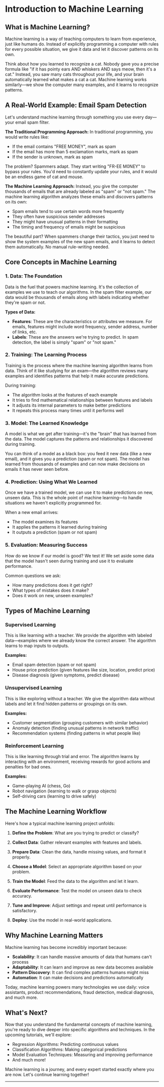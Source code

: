 # Introduction to Machine Learning

## What is Machine Learning?

Machine learning is a way of teaching computers to learn from experience, just like humans do. Instead of explicitly programming a computer with rules for every possible situation, we give it data and let it discover patterns on its own.

Think about how you learned to recognize a cat. Nobody gave you a precise formula like "if it has pointy ears AND whiskers AND says meow, then it's a cat." Instead, you saw many cats throughout your life, and your brain automatically learned what makes a cat a cat. Machine learning works similarly—we show the computer many examples, and it learns to recognize patterns.

## A Real-World Example: Email Spam Detection

Let's understand machine learning through something you use every day—your email spam filter.

**The Traditional Programming Approach:**
In traditional programming, you would write rules like:
- If the email contains "FREE MONEY", mark as spam
- If the email has more than 5 exclamation marks, mark as spam
- If the sender is unknown, mark as spam

The problem? Spammers adapt. They start writing "FR-EE M0NEY" to bypass your rules. You'd need to constantly update your rules, and it would be an endless game of cat and mouse.

**The Machine Learning Approach:**
Instead, you give the computer thousands of emails that are already labeled as "spam" or "not spam." The machine learning algorithm analyzes these emails and discovers patterns on its own:
- Spam emails tend to use certain words more frequently
- They often have suspicious sender addresses
- They might have unusual patterns in their formatting
- The timing and frequency of emails might be suspicious

The beautiful part? When spammers change their tactics, you just need to show the system examples of the new spam emails, and it learns to detect them automatically. No manual rule-writing needed.

## Core Concepts in Machine Learning

### 1. Data: The Foundation

Data is the fuel that powers machine learning. It's the collection of examples we use to teach our algorithms. In the spam filter example, our data would be thousands of emails along with labels indicating whether they're spam or not.

**Types of Data:**
- **Features**: These are the characteristics or attributes we measure. For emails, features might include word frequency, sender address, number of links, etc.
- **Labels**: These are the answers we're trying to predict. In spam detection, the label is simply "spam" or "not spam."

### 2. Training: The Learning Process

Training is the process where the machine learning algorithm learns from data. Think of it like studying for an exam—the algorithm reviews many examples and identifies patterns that help it make accurate predictions.

During training:
- The algorithm looks at the features of each example
- It tries to find mathematical relationships between features and labels
- It adjusts its internal parameters to make better predictions
- It repeats this process many times until it performs well

### 3. Model: The Learned Knowledge

A model is what we get after training—it's the "brain" that has learned from the data. The model captures the patterns and relationships it discovered during training.

You can think of a model as a black box: you feed it new data (like a new email), and it gives you a prediction (spam or not spam). The model has learned from thousands of examples and can now make decisions on emails it has never seen before.

### 4. Prediction: Using What We Learned

Once we have a trained model, we can use it to make predictions on new, unseen data. This is the whole point of machine learning—to handle situations we haven't explicitly programmed for.

When a new email arrives:
- The model examines its features
- It applies the patterns it learned during training
- It outputs a prediction (spam or not spam)

### 5. Evaluation: Measuring Success

How do we know if our model is good? We test it! We set aside some data that the model hasn't seen during training and use it to evaluate performance.

Common questions we ask:
- How many predictions does it get right?
- What types of mistakes does it make?
- Does it work on new, unseen examples?

## Types of Machine Learning

### Supervised Learning

This is like learning with a teacher. We provide the algorithm with labeled data—examples where we already know the correct answer. The algorithm learns to map inputs to outputs.

**Examples:**
- Email spam detection (spam or not spam)
- House price prediction (given features like size, location, predict price)
- Disease diagnosis (given symptoms, predict disease)

### Unsupervised Learning

This is like exploring without a teacher. We give the algorithm data without labels and let it find hidden patterns or groupings on its own.

**Examples:**
- Customer segmentation (grouping customers with similar behavior)
- Anomaly detection (finding unusual patterns in network traffic)
- Recommendation systems (finding patterns in what people like)

### Reinforcement Learning

This is like learning through trial and error. The algorithm learns by interacting with an environment, receiving rewards for good actions and penalties for bad ones.

**Examples:**
- Game-playing AI (chess, Go)
- Robot navigation (learning to walk or grasp objects)
- Self-driving cars (learning to drive safely)

## The Machine Learning Workflow

Here's how a typical machine learning project unfolds:

1. **Define the Problem**: What are you trying to predict or classify?

2. **Collect Data**: Gather relevant examples with features and labels.

3. **Prepare Data**: Clean the data, handle missing values, and format it properly.

4. **Choose a Model**: Select an appropriate algorithm based on your problem.

5. **Train the Model**: Feed the data to the algorithm and let it learn.

6. **Evaluate Performance**: Test the model on unseen data to check accuracy.

7. **Tune and Improve**: Adjust settings and repeat until performance is satisfactory.

8. **Deploy**: Use the model in real-world applications.

## Why Machine Learning Matters

Machine learning has become incredibly important because:

- **Scalability**: It can handle massive amounts of data that humans can't process
- **Adaptability**: It can learn and improve as new data becomes available
- **Pattern Discovery**: It can find complex patterns humans might miss
- **Automation**: It can make decisions and predictions automatically

Today, machine learning powers many technologies we use daily: voice assistants, product recommendations, fraud detection, medical diagnosis, and much more.

## What's Next?

Now that you understand the fundamental concepts of machine learning, you're ready to dive deeper into specific algorithms and techniques. In the upcoming tutorials, we'll explore:

- Regression Algorithms: Predicting continuous values
- Classification Algorithms: Making categorical predictions
- Model Evaluation Techniques: Measuring and improving performance
- And much more!

Machine learning is a journey, and every expert started exactly where you are now. Let's continue learning together!

---

